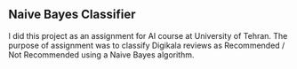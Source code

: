 ## Naive Bayes Classifier

I did this project as an assignment for AI course at University of Tehran. The purpose of assignment was to classify Digikala reviews as Recommended / Not Recommended using a Naive Bayes algorithm.